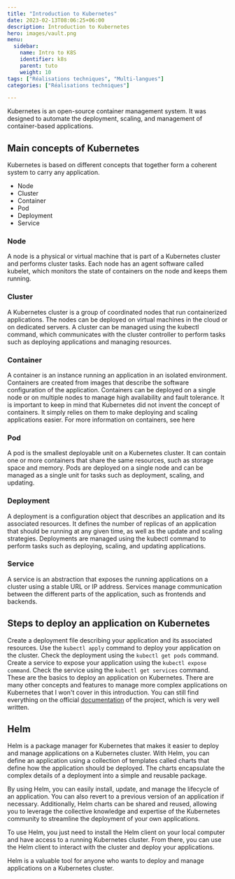 ```yaml
---
title: "Introduction to Kubernetes"
date: 2023-02-13T08:06:25+06:00
description: Introduction to Kubernetes
hero: images/vault.png
menu:
  sidebar:
    name: Intro to K8S
    identifier: k8s
    parent: tuto
    weight: 10
tags: ["Réalisations techniques", "Multi-langues"]
categories: ["Réalisations techniques"]

---
```


Kubernetes is an open-source container management system. It was designed to automate the deployment, scaling, and management of container-based applications.

## Main concepts of Kubernetes
Kubernetes is based on different concepts that together form a coherent system to carry any application.

- Node
- Cluster
- Container
- Pod
- Deployment
- Service

### Node

A node is a physical or virtual machine that is part of a Kubernetes cluster and performs cluster tasks. Each node has an agent software called kubelet, which monitors the state of containers on the node and keeps them running.

### Cluster

A Kubernetes cluster is a group of coordinated nodes that run containerized applications. The nodes can be deployed on virtual machines in the cloud or on dedicated servers. A cluster can be managed using the kubectl command, which communicates with the cluster controller to perform tasks such as deploying applications and managing resources.

### Container

A container is an instance running an application in an isolated environment. Containers are created from images that describe the software configuration of the application. Containers can be deployed on a single node or on multiple nodes to manage high availability and fault tolerance. It is important to keep in mind that Kubernetes did not invent the concept of containers. It simply relies on them to make deploying and scaling applications easier.
For more information on containers, see here

### Pod

A pod is the smallest deployable unit on a Kubernetes cluster. It can contain one or more containers that share the same resources, such as storage space and memory. Pods are deployed on a single node and can be managed as a single unit for tasks such as deployment, scaling, and updating.

### Deployment

A deployment is a configuration object that describes an application and its associated resources. It defines the number of replicas of an application that should be running at any given time, as well as the update and scaling strategies. Deployments are managed using the kubectl command to perform tasks such as deploying, scaling, and updating applications.

### Service

A service is an abstraction that exposes the running applications on a cluster using a stable URL or IP address. Services manage communication between the different parts of the application, such as frontends and backends.

## Steps to deploy an application on Kubernetes
Create a deployment file describing your application and its associated resources.
Use the `kubectl apply` command to deploy your application on the cluster.
Check the deployment using the `kubectl get pods` command.
Create a service to expose your application using the `kubectl expose command`.
Check the service using the `kubectl get services` command.
These are the basics to deploy an application on Kubernetes. There are many other concepts and features to manage more complex applications on Kubernetes that I won't cover in this introduction. You can still find everything on the official [documentation](https://kubernetes.io/fr/) of the project, which is very well written.

## Helm

Helm is a package manager for Kubernetes that makes it easier to deploy and manage applications on a Kubernetes cluster. With Helm, you can define an application using a collection of templates called charts that define how the application should be deployed. The charts encapsulate the complex details of a deployment into a simple and reusable package.

By using Helm, you can easily install, update, and manage the lifecycle of an application. You can also revert to a previous version of an application if necessary. Additionally, Helm charts can be shared and reused, allowing you to leverage the collective knowledge and expertise of the Kubernetes community to streamline the deployment of your own applications.

To use Helm, you just need to install the Helm client on your local computer and have access to a running Kubernetes cluster. From there, you can use the Helm client to interact with the cluster and deploy your applications.

Helm is a valuable tool for anyone who wants to deploy and manage applications on a Kubernetes cluster.

